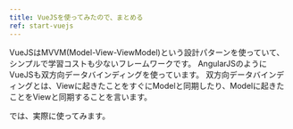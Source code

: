 ```yaml
---
title: VueJSを使ってみたので、まとめる
ref: start-vuejs
---
```


VueJSはMVVM(Model-View-ViewModel)という設計パターンを使っていて、シンプルで学習コストも少ないフレームワークです。
AngularJSのようにVueJSも双方向データバインディングを使っています。
双方向データバインディングとは、Viewに起きたことをすぐにModelと同期したり、Modelに起きたことをViewと同期することを言います。

では、実際に使ってみます。

<!-- break -->
